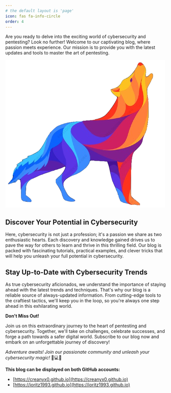 ```yaml
---
# the default layout is 'page'
icon: fas fa-info-circle
order: 4
---
```


Are you ready to delve into the exciting world of cybersecurity and pentesting? Look no further! Welcome to our captivating blog, where passion meets experience. Our mission is to provide you with the latest updates and tools to master the art of pentesting.

![About us](https://raw.githubusercontent.com/ioritz1993/ioritz1993.github.io/main/assets/img/base-img/logo-base.png)

## Discover Your Potential in Cybersecurity

Here, cybersecurity is not just a profession; it's a passion we share as two enthusiastic hearts. Each discovery and knowledge gained drives us to pave the way for others to learn and thrive in this thrilling field. Our blog is packed with fascinating tutorials, practical examples, and clever tricks that will help you unleash your full potential in cybersecurity.

## Stay Up-to-Date with Cybersecurity Trends

As true cybersecurity aficionados, we understand the importance of staying ahead with the latest trends and techniques. That's why our blog is a reliable source of always-updated information. From cutting-edge tools to the craftiest tactics, we'll keep you in the loop, so you're always one step ahead in this exhilarating world.

**Don't Miss Out!**

Join us on this extraordinary journey to the heart of pentesting and cybersecurity. Together, we'll take on challenges, celebrate successes, and forge a path towards a safer digital world. Subscribe to our blog now and embark on an unforgettable journey of discovery!

*Adventure awaits! Join our passionate community and unleash your cybersecurity magic!* 🔐💻🌟

**This blog can be displayed on both GitHub accounts:**

- [https://creanyx0.github.io](https://creanyx0.github.io)
- [https://ioritz1993.github.io](https://ioritz1993.github.io)

